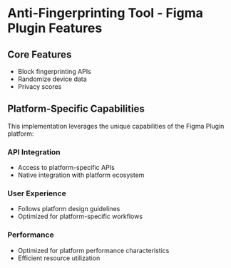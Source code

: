 # Anti-Fingerprinting Tool - Figma Plugin Features

## Core Features
- Block fingerprinting APIs
- Randomize device data
- Privacy scores

## Platform-Specific Capabilities
This implementation leverages the unique capabilities of the Figma Plugin platform:

### API Integration
- Access to platform-specific APIs
- Native integration with platform ecosystem

### User Experience
- Follows platform design guidelines
- Optimized for platform-specific workflows

### Performance
- Optimized for platform performance characteristics
- Efficient resource utilization
